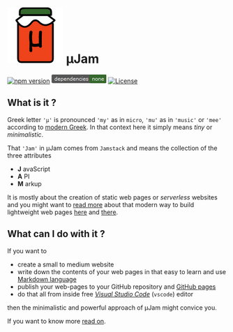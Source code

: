 # ![mdmath](./docs/img/icon128.png) &mu;Jam

[![npm version](https://badge.fury.io/js/microjam.svg)](https://badge.fury.io/js/microjam)
![Dependencies](./docs/img/dependencies-badge.png)
[![License](https://img.shields.io/github/license/goessner/mdmath.svg)](https://github.com/goessner/microjam/blob/master/LICENSE.txt)

## What is it ?

Greek letter `'μ'` is pronounced `'my'` as in `micro`, `'mu'` as in `'music'` or `'mee'` according to [modern Greek](https://www.thoughtco.com/the-greek-alphabet-1705558). In that context here it simply means *tiny* or  *minimalistic*.

That `'Jam'` in &mu;Jam comes from `Jamstack` and means the collection of the three attributes
* **J** avaScript
* **A** PI
* **M** arkup

It is mostly about the creation of static web pages or *serverless* websites and you might want to [read more](https://jamstack.org/) about that modern way to build lightweight web pages [here](https://jamstack.wtf/) and [there](https://jamstack.email/).

## What can I do with it ?

If you want to 
* create a small to medium website
* write down the contents of your web pages in that easy to learn and use [Markdown language](https://commonmark.org/help/)
* publish your web-pages to your GitHub repository and [GitHub pages](https://pages.github.com/)
* do that all from inside free [*Visual Studio Code*](https://code.visualstudio.com/) (`vscode`) editor

then the minimalistic and powerful approach of &mu;Jam might convice you.

If you want to know more [read on](https://goessner.github.io/microjam/index.html).
